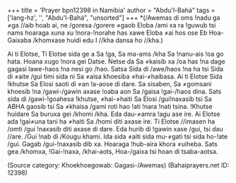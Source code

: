 +++
title = 'Prayer bpn12398 in Namibia'
author = "Abdu'l-Bahá"
tags = ['lang-hz', '', "Abdu'l-Bahá", "unsorted"]
+++
*(/Awemas di oms !nadu ga ≠ga //aib hoab ai, ne /goresa /gorere ≠gaob Eloba /ami xa ra !guwub tsi nams hoaraga xuna xu !nora-!norahe has xawe Eloba ≠ai hos ose Eb Hoa-Gaixaba /khomxase huidi edu I //kha dansa ho //kha.)

Ai ti Elotse, Ti Elotse sida ge a Sa !ga, Sa ma-ams /kha Sa !nanu-ais !oa go hata. Hoana xugo !nora gei Datse. Netse da Sa ≠kaisib xa /oa has !na dage gagasi lawe-haos !na nesi go /hao. Satsa Sida di /awe/haos !na ha tsi Sida di ≠aite /gui timi sida ni Sa ≠aisa khoesiba ≠hai-≠haibasa. Ai ti Elotse Sida !khutse Sa Elosi saoti di ≠an !a-aose di dare. Sa sisaben, Sa ≠gomsani khoesib !na /gawi-/gawin axase !oaba aon Sa /gaisa !gai-/haos dina. Sats sida di /gawi-!goahesa !khutse, ≠hai-≠haiti Sa Elosi /gui!naxasib tsi Sa ABHA gaosib tsi Sa ≠khaisa /gami roti hao !ati !nara !nati tsina. !Khutse huidare Sa buruxa gei /khomi /kha. Eda dau-≠amra !agu ase ire. Ai Elotse ada !gai≠una tani ha ≠haiti Sa /homi diti axase ire. Ti Elotse //imasen ha /omti /gui !naxasib diti axase di dare. Eda hurib di !gawin xase /gui, tsi dau //are. /Gui !nab di /Kougu khami. Ida sida ≠aiti sida mu-≠gati tsi sida ho-!ate /gui. Gagab /gui-!naxasib dib xa. Hoaraga !hub-aira khora ≠uiheba. Sats gea /khomxa, !Gai-!naxa, /khai-aots, Hoa-/gaixa tsi hoan di tsaba-aotsa.

(Source category: Khoekhoegowab: Gagasi-/Awemas)
(Bahaiprayers.net ID: 12398)
